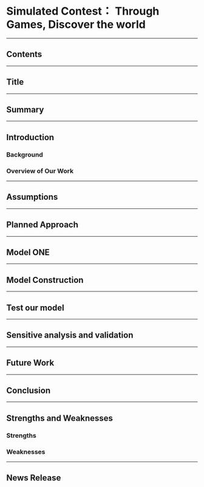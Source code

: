 # Simulated Contest： Through Games, Discover the world



---

## Contents

---

## Title

---

## Summary

---

## Introduction

### Background

### Overview of Our Work

---

## Assumptions

---

## Planned Approach

---

## Model ONE

---

## Model Construction

---

## Test our model

---

## Sensitive analysis and validation

---

## Future Work

---

## Conclusion

---

## Strengths and Weaknesses

### Strengths

### Weaknesses

---

## News Release
